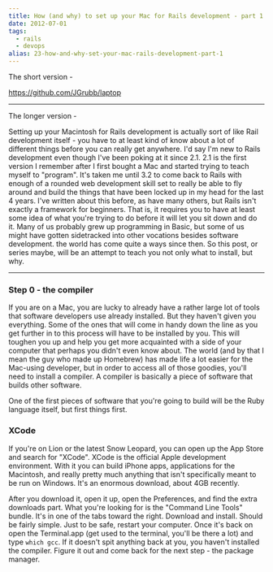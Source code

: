 ```yaml
---
title: How (and why) to set up your Mac for Rails development - part 1
date: 2012-07-01
tags: 
  - rails
  - devops
alias: 23-how-and-why-set-your-mac-rails-development-part-1
---
```


The short version -

<https://github.com/JGrubb/laptop>

---


The longer version -


Setting up your Macintosh for Rails development is actually sort of like Rail development itself - you have to at least kind of know about a lot of different things before you can really get anywhere. I'd say I'm new to Rails development even though I've been poking at it since 2.1. 2.1 is the first version I remember after I first bought a Mac and started trying to teach myself to "program". It's taken me until 3.2 to come back to Rails with enough of a rounded web development skill set to really be able to fly around and build the things that have been locked up in my head for the last 4 years. I've written about this before, as have many others, but Rails isn't exactly a framework for beginners. That is, it requires you to have at least some idea of what you're trying to do before it will let you sit down and do it. Many of us probably grew up programming in Basic, but some of us might have gotten sidetracked into other vocations besides software development. the world has come quite a ways since then. So this post, or series maybe, will be an attempt to teach you not only what to install, but why.

---

### Step 0 - the compiler


If you are on a Mac, you are lucky to already have a rather large lot of tools that software developers use already installed. But they haven't given you everything. Some of the ones that will come in handy down the line as you get further in to this process will have to be installed by you. This will toughen you up and help you get more acquainted with a side of your computer that perhaps you didn't even know about. The world (and by that I mean the guy who made up Homebrew) has made life a lot easier for the Mac-using developer, but in order to access all of those goodies, you'll need to install a compiler. A compiler is basically a piece of software that builds other software. 


One of the first pieces of software that you're going to build will be the Ruby language itself, but first things first.


### XCode


If you're on Lion or the latest Snow Leopard, you can open up the App Store and search for "XCode". XCode is the official Apple development environment. With it you can build iPhone apps, applications for the Macintosh, and really pretty much anything that isn't specifically meant to be run on Windows. It's an enormous download, about 4GB recently. 


After you download it, open it up, open the Preferences, and find the extra downloads part. What you're looking for is the "Command Line Tools" bundle. It's in one of the tabs toward the right. Download and install. Should be fairly simple. Just to be safe, restart your computer. Once it's back on open the Terminal.app (get used to the terminal, you'll be there a lot) and type `which gcc`. If it doesn't spit anything back at you, you haven't installed the compiler. Figure it out and come back for the next step - the package manager.